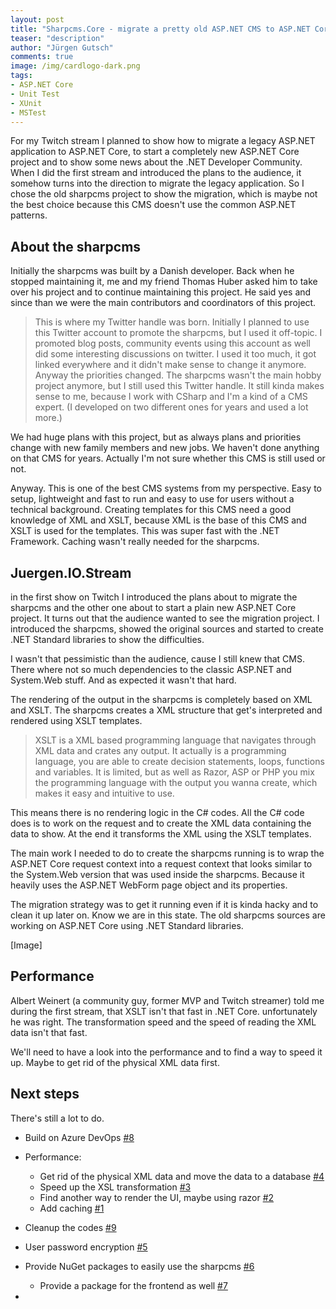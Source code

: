 ```yaml
---
layout: post
title: "Sharpcms.Core - migrate a pretty old ASP.NET CMS to ASP.NET Core"
teaser: "description"
author: "Jürgen Gutsch"
comments: true
image: /img/cardlogo-dark.png
tags: 
- ASP.NET Core
- Unit Test
- XUnit
- MSTest
---
```


For my Twitch stream I planned to show how to migrate a legacy ASP.NET application to ASP.NET Core, to start a completely new ASP.NET Core project and to show some news about the .NET Developer Community. When I did the first stream and introduced the plans to the audience, it somehow turns into the direction to migrate the legacy application. So I chose the old sharpcms project to show the migration, which is maybe not the best choice because this CMS doesn't use the common ASP.NET patterns. 

## About the sharpcms

Initially the sharpcms was built by a Danish developer. Back when he stopped maintaining it, me and my friend Thomas Huber asked him to take over his project and to continue maintaining this project. He said yes and since than we were the main contributors and coordinators of this project.

> This is where my Twitter handle was born. Initially I planned to use this Twitter account to promote the sharpcms, but I used it off-topic. I promoted blog posts, community events using this account as well did some interesting discussions on twitter. I used it too much, it got linked everywhere and it didn't make sense to change it anymore. 
> Anyway the priorities changed. The sharpcms wasn't the main hobby project anymore, but I still used this Twitter handle. It still kinda makes sense to me, because I work with CSharp and I'm a kind of a CMS expert. (I developed on two different ones for years and used a lot more.)

We had huge plans with this project, but as always plans and priorities change with new family members and new jobs. We haven't done anything on that CMS for years. Actually I'm not sure whether this CMS is still used or not.

Anyway. This is one of the best CMS systems from my perspective. Easy to setup, lightweight and fast to run and easy to use for users without a technical background. Creating templates for this CMS need a good knowledge of XML and XSLT, because XML is the base of this CMS and XSLT is used for the templates. This was super fast with the .NET Framework. Caching wasn't really needed for the sharpcms.

## Juergen.IO.Stream

in the first show on Twitch I introduced the plans about to migrate the sharpcms and the other one about to start a plain new ASP.NET Core project. It turns out that the audience wanted to see the migration project. I introduced the sharpcms, showed the original sources and started to create .NET Standard libraries to show the difficulties.

I wasn't that pessimistic than the audience, cause I still knew that CMS. There where not so much dependencies to the classic ASP.NET and System.Web stuff. And as expected it wasn't that hard.

The rendering of the output in the sharpcms is completely based on XML and XSLT. The sharpcms creates a XML structure that get's interpreted and rendered using XSLT templates. 

> XSLT is a XML based programming language that navigates through XML data and crates any output. It actually is a programming language, you are able to create decision statements, loops, functions and variables. It is limited, but as well as Razor, ASP or PHP you mix the programming language with the output you wanna create, which makes it easy and intuitive to use.

This means there is no rendering logic in the C# codes. All the C# code does is to work on the request and to create the XML data containing the data to show. At the end it transforms the XML using the XSLT templates.

The main work I needed to do to create the sharpcms running is to wrap the ASP.NET Core request context into a request context that looks similar to the System.Web version that was used inside the sharpcms. Because it heavily uses the ASP.NET WebForm page object and its properties. 

The migration strategy was to get it running even if it is kinda hacky and to clean it up later on. Know we are in this state. The old sharpcms sources are working on ASP.NET Core using .NET Standard libraries.

[Image]

## Performance

Albert Weinert (a community guy, former MVP and Twitch streamer) told me during the first stream, that XSLT isn't that fast in .NET Core. unfortunately he was right. The transformation speed and the speed of reading the XML data isn't that fast.

We'll need to have a look into the performance and to find a way to speed it up. Maybe to get rid of the physical XML data first.

## Next steps

There's still a lot to do.

* Build on Azure DevOps [#8](https://github.com/JuergenGutschOnTwitch/Sharpcms.Core/issues/8)

* Performance:
  * Get rid of the physical XML data and move the data to a database [#4](https://github.com/JuergenGutschOnTwitch/Sharpcms.Core/issues/4)
  * Speed up the XSL transformation [#3](https://github.com/JuergenGutschOnTwitch/Sharpcms.Core/issues/3)
  * Find another way to render the UI, maybe using razor [#2](https://github.com/JuergenGutschOnTwitch/Sharpcms.Core/issues/2)
  * Add caching [#1](https://github.com/JuergenGutschOnTwitch/Sharpcms.Core/issues/1)
* Cleanup the codes [#9](https://github.com/JuergenGutschOnTwitch/Sharpcms.Core/issues/9)
* User password encryption [#5](https://github.com/JuergenGutschOnTwitch/Sharpcms.Core/issues/5)
* Provide NuGet packages to easily use the sharpcms [#6](https://github.com/JuergenGutschOnTwitch/Sharpcms.Core/issues/6)
  * Provide a package for the frontend as well [#7](https://github.com/JuergenGutschOnTwitch/Sharpcms.Core/issues/7)
* 